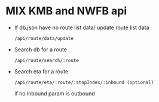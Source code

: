 # MIX KMB and NWFB api
- If db.json have no route list data/ update route list data

    ````/api/route/data/update````

- Search db for a route

    ````/api/route/search/:route````

- Search eta for a route

    ````/api/route/eta/:route/:stopIndex/:inbound (optional)````

    if no inbound param is outbound